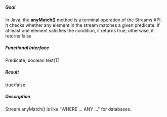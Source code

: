 ##### Goal

In Java, the **anyMatch()** method is a terminal operation of the Streams API. It checks whether any element in the stream matches a given predicate. If at least one element satisfies the condition, it returns true; otherwise, it returns false

##### Functional Interface

Predicate, boolean test(T)

##### Result

true/false

##### Description

Stream.anyMatch() is like "WHERE ... ANY ..." for databases.